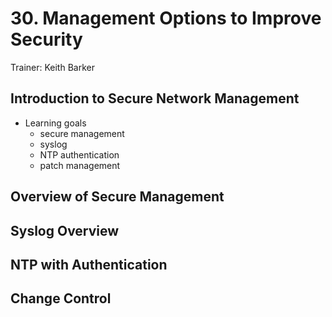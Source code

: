 # 30. Management Options to Improve Security

Trainer: Keith Barker


## Introduction to Secure Network Management

- Learning goals
  - secure management
  - syslog
  - NTP authentication
  - patch management


## Overview of Secure Management





## Syslog Overview





## NTP with Authentication





## Change Control




